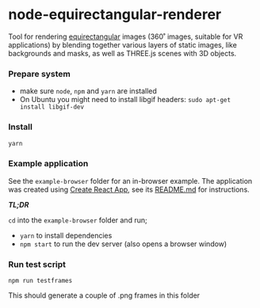 # node-equirectangular-renderer

Tool for rendering [equirectangular](https://en.wikipedia.org/wiki/Equirectangular_projection) images (360˚ images, suitable for VR applications)
by blending together various layers of static images, like backgrounds and masks, as well as THREE.js scenes with 3D objects.

### Prepare system
* make sure `node`, `npm` and `yarn` are installed
* On Ubuntu you might need to install libgif headers: `sudo apt-get install libgif-dev`

### Install
```bash
yarn
```

### Example application

See the ```example-browser``` folder for an in-browser example. The application was created using [Create React App](https://github.com/facebookincubator/create-react-app), see its [README.md](example-browser/README.md) for instructions.

***TL;DR***

```cd``` into the ```example-browser``` folder and run;
* ```yarn``` to install dependencies
* ```npm start``` to run the dev server (also opens a browser window)


### Run test script
```
npm run testframes
```

This should generate a couple of .png frames in this folder

